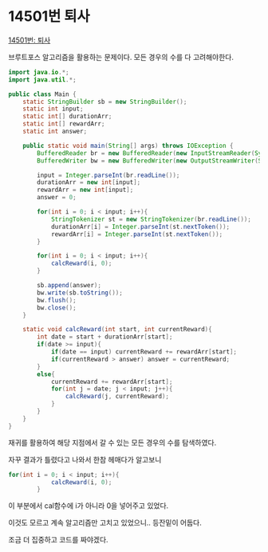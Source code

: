 # 14501번 퇴사

[14501번: 퇴사](https://www.acmicpc.net/problem/14501)

브루트포스 알고리즘을 활용하는 문제이다. 모든 경우의 수를 다 고려해야한다.

```java
import java.io.*;
import java.util.*;

public class Main {
    static StringBuilder sb = new StringBuilder();
    static int input;
    static int[] durationArr;
    static int[] rewardArr;
    static int answer;

    public static void main(String[] args) throws IOException {
        BufferedReader br = new BufferedReader(new InputStreamReader(System.in));
        BufferedWriter bw = new BufferedWriter(new OutputStreamWriter(System.out));

        input = Integer.parseInt(br.readLine());
        durationArr = new int[input];
        rewardArr = new int[input];
        answer = 0;

        for(int i = 0; i < input; i++){
            StringTokenizer st = new StringTokenizer(br.readLine());
            durationArr[i] = Integer.parseInt(st.nextToken());
            rewardArr[i] = Integer.parseInt(st.nextToken());
        }

        for(int i = 0; i < input; i++){
            calcReward(i, 0);
        }

        sb.append(answer);
        bw.write(sb.toString());
        bw.flush();
        bw.close();
    }

    static void calcReward(int start, int currentReward){
        int date = start + durationArr[start];
        if(date >= input){
            if(date == input) currentReward += rewardArr[start];
            if(currentReward > answer) answer = currentReward;
        }
        else{
            currentReward += rewardArr[start];
            for(int j = date; j < input; j++){
                calcReward(j, currentReward);
            }
        }
    }
}
```

재귀를 활용하여 해당 지점에서 갈 수 있는 모든 경우의 수를 탐색하였다.

자꾸 결과가 틀렸다고 나와서 한참 헤매다가 알고보니 

```java
for(int i = 0; i < input; i++){
            calcReward(i, 0);
        }
```

이 부분에서 cal함수에 i가 아니라 0을 넣어주고 있었다.

이것도 모르고 계속 알고리즘만 고치고 있었으니.. 등잔밑이 어둡다.

조금 더 집중하고 코드를 짜야겠다.